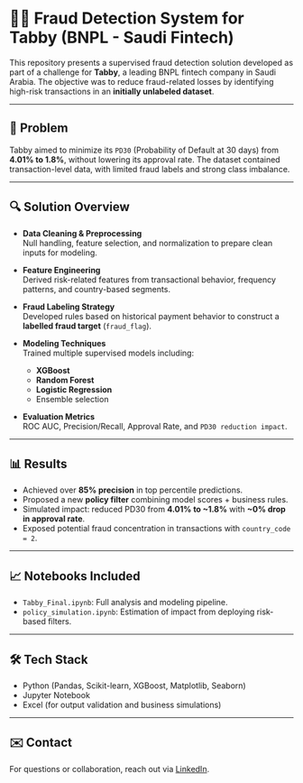# 🕵️‍♂️ Fraud Detection System for Tabby (BNPL - Saudi Fintech)

This repository presents a supervised fraud detection solution developed as part of a challenge for **Tabby**, a leading BNPL fintech company in Saudi Arabia. The objective was to reduce fraud-related losses by identifying high-risk transactions in an **initially unlabeled dataset**.

---

## 🚧 Problem

Tabby aimed to minimize its `PD30` (Probability of Default at 30 days) from **4.01% to 1.8%**, without lowering its approval rate. The dataset contained transaction-level data, with limited fraud labels and strong class imbalance.

---

## 🔍 Solution Overview

- **Data Cleaning & Preprocessing**  
  Null handling, feature selection, and normalization to prepare clean inputs for modeling.

- **Feature Engineering**  
  Derived risk-related features from transactional behavior, frequency patterns, and country-based segments.

- **Fraud Labeling Strategy**  
  Developed rules based on historical payment behavior to construct a **labelled fraud target** (`fraud_flag`).

- **Modeling Techniques**  
  Trained multiple supervised models including:
  - **XGBoost**
  - **Random Forest**
  - **Logistic Regression**
  - Ensemble selection

- **Evaluation Metrics**  
  ROC AUC, Precision/Recall, Approval Rate, and `PD30 reduction impact`.

---

## 📊 Results

- Achieved over **85% precision** in top percentile predictions.
- Proposed a new **policy filter** combining model scores + business rules.
- Simulated impact: reduced PD30 from **4.01% to ~1.8%** with **~0% drop in approval rate**.
- Exposed potential fraud concentration in transactions with `country_code = 2`.

---

## 📈 Notebooks Included

- `Tabby_Final.ipynb`: Full analysis and modeling pipeline.
- `policy_simulation.ipynb`: Estimation of impact from deploying risk-based filters.

---

## 🛠️ Tech Stack

- Python (Pandas, Scikit-learn, XGBoost, Matplotlib, Seaborn)
- Jupyter Notebook
- Excel (for output validation and business simulations)

---

## ✉️ Contact

For questions or collaboration, reach out via [LinkedIn]([https://www.linkedin.com/in/ferraro-pablo/]).
